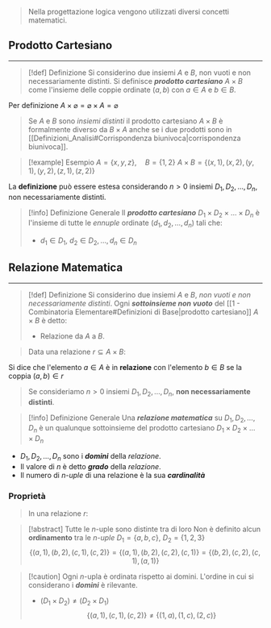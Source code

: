 >Nella progettazione logica vengono utilizzati diversi concetti matematici.
## Prodotto Cartesiano
---
>[!def] Definizione
>Si considerino due insiemi $A$ e $B$, non vuoti e non necessariamente distinti.
>Si definisce ***prodotto cartesiano*** $A\times B$ come l'insieme delle coppie ordinate $(a,b)$ con $a\in A$ e $b\in B$.

Per definizione $A\times \varnothing = \varnothing\times A = \varnothing$

>Se $A$ e $B$ sono *insiemi distinti* il prodotto cartesiano $A\times B$ è formalmente diverso da $B\times A$ anche se i due prodotti sono in [[Definizioni_Analisi#Corrispondenza biunivoca|corrispondenza biunivoca]].

>[!example] Esempio
>$A=\{ x,y,z \},\quad B=\{ 1,2 \}$
>$A\times B=\{ (x,1),(x,2),(y,1),(y,2),(z,1),(z,2) \}$

La **definizione** può essere estesa considerando $n>0$ insiemi $D_{1},D_{2},\dots,D_{n}$, non necessariamente distinti.

>[!info] Definizione Generale
>Il ***prodotto cartesiano*** $D_{1}\times D_{2} \times\dots\times D_{n}$ è l'insieme di tutte le *ennuple* ordinate $(d_{1},d_{2},\dots,d_{n})$ tali che:
>- $d_{1}\in D_{1},\ d_{2}\in D_{2}, \dots, d_{n}\in D_{n}$

## Relazione Matematica
---
>[!def] Definizione
>Si considerino due insiemi $A$ e $B$, *non vuoti e non necessariamente distinti*.
>Ogni ***sottoinsieme non vuoto*** del  [[1 - Combinatoria Elementare#Definizioni di Base|prodotto cartesiano]] $A\times B$ è detto:
>- Relazione da $A$ a $B$.

>Data una relazione $r\subseteq A\times B$:

Si dice che l'elemento $a\in A$ è in **relazione** con l'elemento $b\in B$ se la coppia $(a,b)\in r$

>Se consideriamo $n>0$ insiemi $D_{1},D_{2},\dots,D_{n}$, **non necessariamente distinti**.

>[!info] Definizione Generale
>Una ***relazione matematica*** su $D_{1},D_{2},\dots,D_{n}$ è un qualunque sottoinsieme del prodotto cartesiano $D_{1}\times D_{2}\times\dots \times D_{n}$

- $D_{1},D_{2},\dots,D_{n}$ sono i ***domini*** della *relazione*.
- Il valore di $n$ è detto ***grado*** della *relazione*.
- Il numero di $n$-*uple* di una relazione è la sua ***cardinalità***

### Proprietà
>In una relazione $r$:

>[!abstract] Tutte le $n$-uple sono distinte tra di loro
>Non è definito alcun **ordinamento** tra le $n$-*uple*
>$D_{1}=\{ a,b,c \},\ D_{2}=\{ 1,2,3 \}$
>$$\{ (a,1),(b,2),(c,1),(c,2) \}=\{ (a,1),(b,2),(c,2),(c,1) \}=\{ (b,2),(c,2),(c,1),(a,1) \}$$

>[!caution] Ogni $n$-upla è ordinata rispetto ai domini.
>L'ordine in cui si considerano i ***domini*** è rilevante.
>- $(D_{1}\times D_{2})\neq (D_{2}\times D_{1})$
>$$\{ (a,1),(c,1),(c,2) \}\neq\{ (1,a),(1,c),(2,c) \}$$

